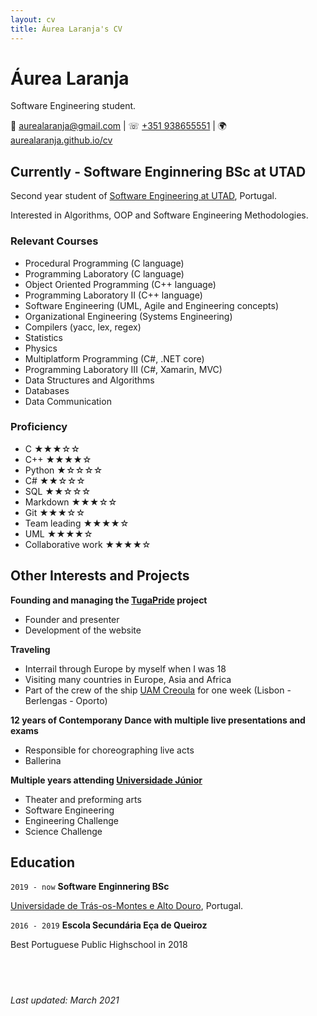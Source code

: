 ```yaml
---
layout: cv
title: Áurea Laranja's CV
---
```

# Áurea Laranja
Software Engineering student. 

<div id="webaddress">
&#128231; <a href="aurealaranja@gmail.com">aurealaranja@gmail.com</a>
| &#9743; <a href="tel:+351938655551">+351 938655551</a>
| &#127757; <a href="https://aurealaranja.github.io/cv/">aurealaranja.github.io/cv</a>
</div>


## Currently - Software Enginnering BSc at UTAD

Second year student of [Software Engineering at UTAD](https://www.utad.pt/estudar/en/cursos/informatics-engineering/), Portugal. 

Interested in Algorithms, OOP and Software Engineering Methodologies.




### Relevant Courses

 - Procedural Programming (C language)
 - Programming Laboratory (C language)
 - Object Oriented Programming (C++ language)
 - Programming Laboratory II (C++ language)
 - Software Engineering (UML, Agile and Engineering concepts)
 - Organizational Engineering (Systems Engineering)
 - Compilers (yacc, lex, regex)
 - Statistics
 - Physics
 - Multiplatform Programming (C#, .NET core)
 - Programming Laboratory III (C#, Xamarin, MVC)
 - Data Structures and Algorithms 
 - Databases 
 - Data Communication
 

### Proficiency

 - C                           &#9733;&#9733;&#9733;&#9734;&#9734;
 - C++                         &#9733;&#9733;&#9733;&#9733;&#9734;
 - Python                      &#9733;&#9734;&#9734;&#9734;&#9734;
 - C#                          &#9733;&#9733;&#9734;&#9734;&#9734;
 - SQL                         &#9733;&#9733;&#9734;&#9734;&#9734;
 - Markdown                    &#9733;&#9733;&#9733;&#9734;&#9734;
 - Git                         &#9733;&#9733;&#9733;&#9734;&#9734;
 - Team leading                &#9733;&#9733;&#9733;&#9733;&#9734;
 - UML                         &#9733;&#9733;&#9733;&#9733;&#9734;
 - Collaborative work          &#9733;&#9733;&#9733;&#9733;&#9734;


## Other Interests and Projects

__Founding and managing the [TugaPride](http://tugapride.com/) project__
  - Founder and presenter
  - Development of the website

__Traveling__
  - Interrail through Europe by myself when I was 18
  - Visiting many countries in Europe, Asia and Africa
  - Part of the crew of the ship [UAM Creoula](https://en.wikipedia.org/wiki/UAM_Creoula) for one week (Lisbon - Berlengas - Oporto)

 __12 years of Contemporany Dance with multiple live presentations and exams__
   - Responsible for choreographing live acts
   - Ballerina 

 __Multiple years attending [Universidade Júnior](https://universidadejunior.up.pt/)__
   - Theater and preforming arts
   - Software Engineering
   - Engineering Challenge
   - Science Challenge

## Education

`2019 - now`
__Software Enginnering BSc__

[Universidade de Trás-os-Montes e Alto Douro](https://www.utad.pt/estudar/en/cursos/informatics-engineering/), Portugal. 


`2016 - 2019`
__Escola Secundária Eça de Queiroz__

Best Portuguese Public Highschool in 2018

## &nbsp;

*Last updated: March 2021*


